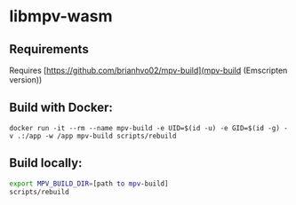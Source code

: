 # libmpv-wasm

## Requirements
Requires [https://github.com/brianhvo02/mpv-build](mpv-build (Emscripten version))

## Build with Docker:
`docker run -it --rm --name mpv-build -e UID=$(id -u) -e GID=$(id -g) -v .:/app -w /app mpv-build scripts/rebuild`

## Build locally:
```sh
export MPV_BUILD_DIR=[path to mpv-build] 
scripts/rebuild
```